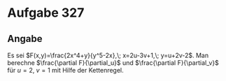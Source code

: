 # Aufgabe 327
## Angabe

Es sei $F(x,y)=\frac{2x^4+y}{y^5-2x},\; x=2u-3v+1,\; y=u+2v-2$. Man berechne $\frac{\partial F}{\partial_u}$ und $\frac{\partial F}{\partial_v}$ für $u=2,\; v=1$ mit Hilfe der Kettenregel.